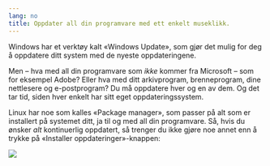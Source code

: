 ```yaml
---
lang: no
title: Oppdater all din programvare med ett enkelt museklikk.
---
```


Windows har et verktøy kalt «Windows Update», som gjør det mulig for deg å oppdatere ditt system med de nyeste oppdateringene.

Men – hva med all din programvare som <i>ikke</i> kommer fra Microsoft – som for eksempel Adobe? Eller hva med ditt arkivprogram, brenneprogram, dine nettlesere og e-postprogram? Du må oppdatere hver og en av dem. Og det tar tid, siden hver enkelt har sitt eget oppdateringssystem.

Linux har noe som kalles «Package manager», som passer på alt som er installert på systemet ditt, ja til og med all din programvare. Så, hvis du ønsker <i>alt</i> kontinuerlig oppdatert, så trenger du ikke gjøre noe annet enn å trykke på «Installer oppdateringer»-knappen:

<img src="Images/global_update.png" />




